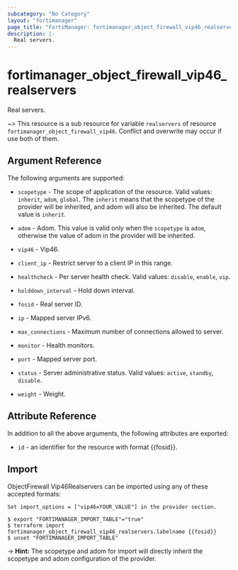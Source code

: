 ```yaml
---
subcategory: "No Category"
layout: "fortimanager"
page_title: "FortiManager: fortimanager_object_firewall_vip46_realservers"
description: |-
  Real servers.
---
```


# fortimanager_object_firewall_vip46_realservers
Real servers.

~> This resource is a sub resource for variable `realservers` of resource `fortimanager_object_firewall_vip46`. Conflict and overwrite may occur if use both of them.



## Argument Reference


The following arguments are supported:

* `scopetype` - The scope of application of the resource. Valid values: `inherit`, `adom`, `global`. The `inherit` means that the scopetype of the provider will be inherited, and adom will also be inherited. The default value is `inherit`.
* `adom` - Adom. This value is valid only when the `scopetype` is `adom`, otherwise the value of adom in the provider will be inherited.
* `vip46` - Vip46.

* `client_ip` - Restrict server to a client IP in this range.
* `healthcheck` - Per server health check. Valid values: `disable`, `enable`, `vip`.

* `holddown_interval` - Hold down interval.
* `fosid` - Real server ID.
* `ip` - Mapped server IPv6.
* `max_connections` - Maximum number of connections allowed to server.
* `monitor` - Health monitors.
* `port` - Mapped server port.
* `status` - Server administrative status. Valid values: `active`, `standby`, `disable`.

* `weight` - Weight.


## Attribute Reference

In addition to all the above arguments, the following attributes are exported:
* `id` - an identifier for the resource with format {{fosid}}.

## Import

ObjectFirewall Vip46Realservers can be imported using any of these accepted formats:
```
Set import_options = ["vip46=YOUR_VALUE"] in the provider section.

$ export "FORTIMANAGER_IMPORT_TABLE"="true"
$ terraform import fortimanager_object_firewall_vip46_realservers.labelname {{fosid}}
$ unset "FORTIMANAGER_IMPORT_TABLE"
```
-> **Hint:** The scopetype and adom for import will directly inherit the scopetype and adom configuration of the provider.
